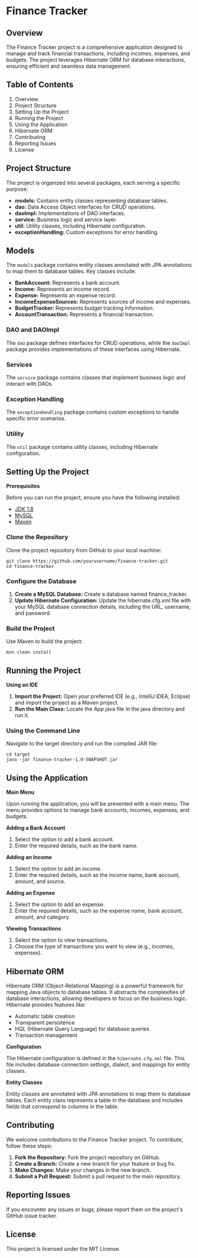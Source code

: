 # Finance Tracker 
## Overview
The Finance Tracker project is a comprehensive application designed to manage and track financial transactions, including incomes, expenses, and budgets. The project leverages Hibernate ORM for database interactions, ensuring efficient and seamless data management.

## Table of Contents

1. Overview
2. Project Structure
3. Setting Up the Project
4. Running the Project
5. Using the Application
6. Hibernate ORM
7. Contributing
8. Reporting Issues
9. License

## Project Structure
The project is organized into several packages, each serving a specific purpose:

- **models:** Contains entity classes representing database tables.
- **dao:** Data Access Object interfaces for CRUD operations.
- **daoImpl:** Implementations of DAO interfaces.
- **service:** Business logic and service layer.
- **util:** Utility classes, including Hibernate configuration.
- **exceptionHandling:** Custom exceptions for error handling.

## Models
The `models` package contains entity classes annotated with JPA annotations to map them to database tables. Key classes include:

- **BankAccount:** Represents a bank account.
- **Income:** Represents an income record.
- **Expense:** Represents an expense record.
- **IncomeExpenseSources:** Represents sources of income and expenses.
- **BudgetTracker:** Represents budget tracking information.
- **AccountTransaction:** Represents a financial transaction.

### DAO and DAOImpl
The `dao` package defines interfaces for CRUD operations, while the `daoImpl` package provides implementations of these interfaces using Hibernate.

### Services
The `service` package contains classes that implement business logic and interact with DAOs.

### Exception Handling
The `exceptionHandling` package contains custom exceptions to handle specific error scenarios.

### Utility
The `util` package contains utility classes, including Hibernate configuration.

## Setting Up the Project

**Prerequisites**

Before you can run the project, ensure you have the following installed:

- [JDK 1.8](http://www.oracle.com/technetwork/java/javase/downloads/jdk8-downloads-2133151.html)
- [MySQL](https://www.mysql.com/products/community/)
- [Maven](https://maven.apache.org)

### Clone the Repository
Clone the project repository from GitHub to your local machine:
```shell
git clone https://github.com/yourusername/finance-tracker.git
cd finance-tracker
```

### Configure the Database

1. **Create a MySQL Database:** Create a database named finance_tracker.
2. **Update Hibernate Configuration:** Update the hibernate.cfg.xml file with your MySQL database connection details, including the URL, username, and password.

### Build the Project
Use Maven to build the project:
```shell
mvn clean install
```

## Running the Project
**Using an IDE**

1. **Import the Project:** Open your preferred IDE (e.g., IntelliJ IDEA, Eclipse) and import the project as a Maven project.
2. **Run the Main Class:** Locate the App.java file in the java directory and run it.

### Using the Command Line
Navigate to the target directory and run the compiled JAR file:
```shell
cd target
java -jar finance-tracker-1.0-SNAPSHOT.jar
```

## Using the Application
**Main Menu**

Upon running the application, you will be presented with a main menu. The menu provides options to manage bank accounts, incomes, expenses, and budgets.

**Adding a Bank Account**

1. Select the option to add a bank account.
2. Enter the required details, such as the bank name.

**Adding an Income**

1. Select the option to add an income.
2. Enter the required details, such as the income name, bank account, amount, and source.

**Adding an Expense**

1. Select the option to add an expense.
2. Enter the required details, such as the expense name, bank account, amount, and category.

**Viewing Transactions**

1. Select the option to view transactions.
2. Choose the type of transactions you want to view (e.g., incomes, expenses).

## Hibernate ORM
Hibernate ORM (Object-Relational Mapping) is a powerful framework for mapping Java objects to database tables. It abstracts the complexities of database interactions, allowing developers to focus on the business logic. Hibernate provides features like:

- Automatic table creation
- Transparent persistence
- HQL (Hibernate Query Language) for database queries
- Transaction management

**Configuration**

The Hibernate configuration is defined in the `hibernate.cfg.xml` file. This file includes database connection settings, dialect, and mappings for entity classes.

**Entity Classes**

Entity classes are annotated with JPA annotations to map them to database tables. Each entity class represents a table in the database and includes fields that correspond to columns in the table.

## Contributing
We welcome contributions to the Finance Tracker project. To contribute, follow these steps:

1. **Fork the Repository:** Fork the project repository on GitHub.
2. **Create a Branch:** Create a new branch for your feature or bug fix.
3. **Make Changes:** Make your changes in the new branch.
4. **Submit a Pull Request:** Submit a pull request to the main repository.

## Reporting Issues
If you encounter any issues or bugs, please report them on the project's GitHub issue tracker.

## License
This project is licensed under the MIT License. 
